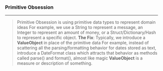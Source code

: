 
### Primitive Obsession
---
> Primitive Obsession is using primitive data types to represent domain ideas
> For example, we use a String to represent a message, an Integer to represent an amount of money, or a Struct/Dictionary/Hash to represent a specific object.
> **The Fix**: Typically, we introduce a **ValueObject** in place of the primitive data
> For example, instead of scattering all the parsing/formatting behavior for dates stored as text, introduce a DateFormat class which attracts that behavior as methods called parse() and format(), almost like magic
> **ValueObject** is a measure or description of something.
<!--stackedit_data:
eyJoaXN0b3J5IjpbLTQ1MjA5NTE5MF19
-->